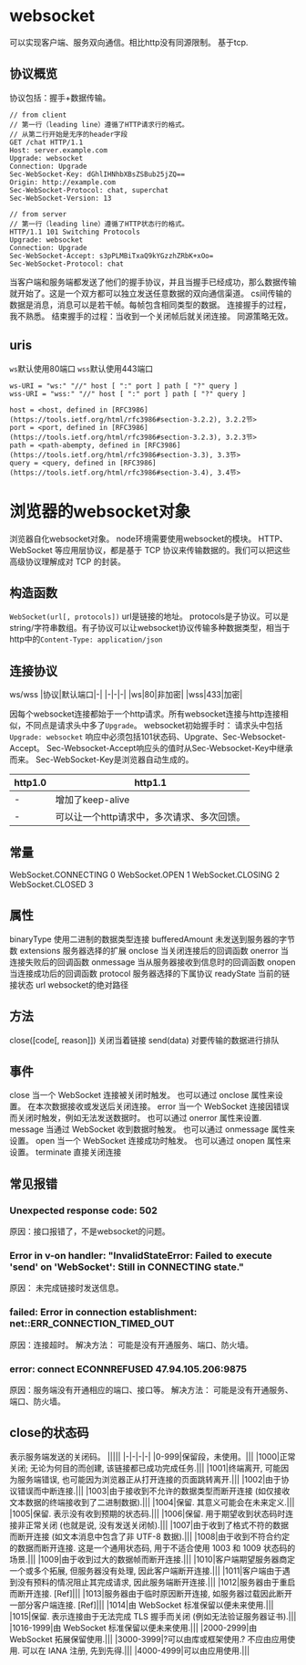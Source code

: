 # websocket

可以实现客户端、服务双向通信。相比http没有同源限制。
基于tcp.

## 协议概览

协议包括：握手+数据传输。

```
// from client
// 第一行（leading line）遵循了HTTP请求行的格式。
// 从第二行开始是无序的header字段
GET /chat HTTP/1.1
Host: server.example.com
Upgrade: websocket
Connection: Upgrade
Sec-WebSocket-Key: dGhlIHNhbXBsZSBub25jZQ==
Origin: http://example.com
Sec-WebSocket-Protocol: chat, superchat
Sec-WebSocket-Version: 13

// from server
// 第一行（leading line）遵循了HTTP状态行的格式。
HTTP/1.1 101 Switching Protocols
Upgrade: websocket
Connection: Upgrade
Sec-WebSocket-Accept: s3pPLMBiTxaQ9kYGzzhZRbK+xOo=
Sec-WebSocket-Protocol: chat
```

当客户端和服务端都发送了他们的握手协议，并且当握手已经成功，那么数据传输就开始了。这是一个双方都可以独立发送任意数据的双向通信渠道。
cs间传输的数据是消息，消息可以是若干帧。每帧包含相同类型的数据。
连接握手的过程，我不熟悉。
结束握手的过程：当收到一个关闭帧后就关闭连接。
同源策略无效。

## uris

`ws`默认使用80端口
`wss`默认使用443端口
```
ws-URI = "ws:" "//" host [ ":" port ] path [ "?" query ]
wss-URI = "wss:" "//" host [ ":" port ] path [ "?" query ]

host = <host, defined in [RFC3986](https://tools.ietf.org/html/rfc3986#section-3.2.2), 3.2.2节>
port = <port, defined in [RFC3986](https://tools.ietf.org/html/rfc3986#section-3.2.3), 3.2.3节>
path = <path-abempty, defined in [RFC3986](https://tools.ietf.org/html/rfc3986#section-3.3), 3.3节>
query = <query, defined in [RFC3986](https://tools.ietf.org/html/rfc3986#section-3.4), 3.4节>

```

# 浏览器的websocket对象

浏览器自化websocket对象。
node环境需要使用websocket的模块。
HTTP、WebSocket 等应用层协议，都是基于 TCP 协议来传输数据的。我们可以把这些高级协议理解成对 TCP 的封装。

## 构造函数

`WebSocket(url[, protocols])`
url是链接的地址。
protocols是子协议。可以是string/字符串数组。有子协议可以让websocket协议传输多种数据类型，相当于http中的`Content-Type: application/json`

## 连接协议

ws/wss
|协议|默认端口|-|
|-|-|-|
|ws|80|非加密|
|wss|433|加密|

因每个websocket连接都始于一个http请求。所有websocket连接与http连接相似，不同点是请求头中多了`Upgrade`。
websocket初始握手时：
请求头中包括`Upgrade: websocket`
响应中必须包括101状态码、Upgrate、Sec-Websocket-Accept。
Sec-Websocket-Accept响应头的值时从Sec-Websocket-Key中继承而来。
Sec-WebSocket-Key是浏览器自动生成的。

|http1.0|http1.1|
|-|-|
|-|增加了keep-alive|
|-|可以让一个http请求中，多次请求、多次回馈。|

## 常量

WebSocket.CONNECTING 0
WebSocket.OPEN 1
WebSocket.CLOSING 2
WebSocket.CLOSED 3

## 属性

binaryType
  使用二进制的数据类型连接
bufferedAmount
  未发送到服务器的字节数
extensions
  服务器选择的扩展
onclose
  当关闭连接后的回调函数
onerror
  当连接失败后的回调函数
onmessage
  当从服务器接收到信息时的回调函数
onopen
  当连接成功后的回调函数
protocol
  服务器选择的下属协议
readyState
  当前的链接状态
url
  websocket的绝对路径

## 方法

close([code[, reason]])
  关闭当着链接
send(data)
  对要传输的数据进行排队

## 事件

close
  当一个 WebSocket 连接被关闭时触发。
  也可以通过 onclose 属性来设置。
  在本次数据接收或发送后关闭连接。
error
  当一个 WebSocket 连接因错误而关闭时触发，例如无法发送数据时。
  也可以通过 onerror 属性来设置.
message
  当通过 WebSocket 收到数据时触发。
  也可以通过 onmessage 属性来设置。
open
  当一个 WebSocket 连接成功时触发。
  也可以通过 onopen 属性来设置。
terminate
  直接关闭连接

## 常见报错

### Unexpected response code: 502

原因：接口报错了，不是websocket的问题。

### Error in v-on handler: "InvalidStateError: Failed to execute 'send' on 'WebSocket': Still in CONNECTING state."

原因： 未完成链接时发送信息。

### failed: Error in connection establishment: net::ERR_CONNECTION_TIMED_OUT

原因：连接超时。
解决方法：
可能是没有开通服务、端口、防火墙。

### error: connect ECONNREFUSED 47.94.105.206:9875

原因：服务端没有开通相应的端口、接口等。
解决方法：
可能是没有开通服务、端口、防火墙。

## close的状态码

表示服务端发送的关闭码。
|||||
|-|-|-|-|
|0-999|保留段，未使用。|||
|1000|正常关闭; 无论为何目的而创建, 该链接都已成功完成任务.|||
|1001|终端离开, 可能因为服务端错误, 也可能因为浏览器正从打开连接的页面跳转离开.|||
|1002|由于协议错误而中断连接.|||
|1003|由于接收到不允许的数据类型而断开连接 (如仅接收文本数据的终端接收到了二进制数据).|||
|1004|保留. 其意义可能会在未来定义.|||
|1005|保留.  表示没有收到预期的状态码.|||
|1006|保留. 用于期望收到状态码时连接非正常关闭 (也就是说, 没有发送关闭帧).|||
|1007|由于收到了格式不符的数据而断开连接 (如文本消息中包含了非 UTF-8 数据).|||
|1008|由于收到不符合约定的数据而断开连接. 这是一个通用状态码, 用于不适合使用 1003 和 1009 状态码的场景.|||
|1009|由于收到过大的数据帧而断开连接.|||
|1010|客户端期望服务器商定一个或多个拓展, 但服务器没有处理, 因此客户端断开连接.|||
|1011|客户端由于遇到没有预料的情况阻止其完成请求, 因此服务端断开连接.|||
|1012|服务器由于重启而断开连接. [Ref]|||
|1013|服务器由于临时原因断开连接, 如服务器过载因此断开一部分客户端连接. [Ref]|||
|1014|由 WebSocket 标准保留以便未来使用.|||
|1015|保留. 表示连接由于无法完成 TLS 握手而关闭 (例如无法验证服务器证书).|||
|1016-1999|由 WebSocket 标准保留以便未来使用.|||
|2000-2999|由 WebSocket 拓展保留使用.|||
|3000-3999|?可以由库或框架使用.? 不应由应用使用. 可以在 IANA 注册, 先到先得.|||
|4000-4999|可以由应用使用.|||
